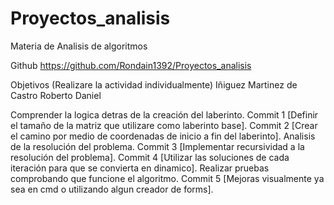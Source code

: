 # Proyectos_analisis
 Materia de Analisis de algoritmos

Github
https://github.com/Rondain1392/Proyectos_analisis

Objetivos (Realizare la actividad individualmente)
Iñiguez Martinez de Castro Roberto Daniel

Comprender la logica detras de la creación del laberinto.
Commit 1 [Definir el tamaño de la matriz que utilizare como laberinto base].
Commit 2 [Crear el camino por medio de coordenadas de inicio a fin del laberinto].
Analisis de la resolución del problema.
Commit 3 [Implementar recursividad a la resolución del problema].
Commit 4 [Utilizar las soluciones de cada iteración para que se convierta en dinamico].
Realizar pruebas comprobando que funcione el algoritmo.
Commit 5 [Mejoras visualmente ya sea en cmd o utilizando algun creador de forms].